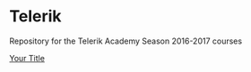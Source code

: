 # Telerik

Repository for the Telerik Academy Season 2016-2017 courses

[Your Title](Telerik/tree/master/CSS)
